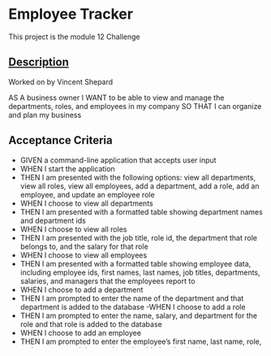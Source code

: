 # Employee  Tracker

This project is the module 12 Challenge

## <u>Description</u>
Worked on by Vincent Shepard

AS A business owner
I WANT to be able to view and manage the departments, roles, and employees in my company
SO THAT I can organize and plan my business


## Acceptance Criteria
- GIVEN a command-line application that accepts user input
- WHEN I start the application
- THEN I am presented with the following options: view all departments, view all roles, view all employees, add a department, add a role, add an employee, and update an employee role
- WHEN I choose to view all departments
- THEN I am presented with a formatted table showing department names and department ids
- WHEN I choose to view all roles
- THEN I am presented with the job title, role id, the department that role belongs to, and the salary for that role
- WHEN I choose to view all employees
- THEN I am presented with a formatted table showing employee data, including employee ids, first names, last names, job titles, departments, salaries, and managers that the employees report to
- WHEN I choose to add a department
- THEN I am prompted to enter the name of the department and that department is added to the database
-WHEN I choose to add a role
- THEN I am prompted to enter the name, salary, and department for the role and that role is added to the database
- WHEN I choose to add an employee
- THEN I am prompted to enter the employee’s first name, last name, role, and manager, and that employee is added to the database
- WHEN I decide to finish building my team
- THEN I am prompted to select an employee to update and their new role and this information is updated in the database


## Walk Through



## <u>Dependencies</u>
- express
- inquirer
- mysql2
- dotenv

### Node.js <br>

    // modules
    const inquirer = require('inquirer');
const db = require('./db/connection');
const mysql = require('mysql');
const express = require('express');
const { connection } = require('./db');
const router = express.Router();
    ## Install

```sh
npm install
```

## Usage

```sh
node server.js
```

## Run tests

```sh
npm run test